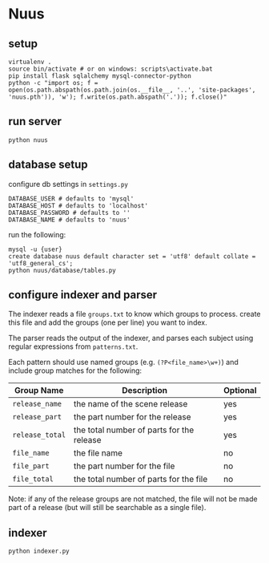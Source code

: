 # Nuus

## setup

    virtualenv .
    source bin/activate # or on windows: scripts\activate.bat
    pip install flask sqlalchemy mysql-connector-python
    python -c "import os; f = open(os.path.abspath(os.path.join(os.__file__, '..', 'site-packages', 'nuus.pth')), 'w'); f.write(os.path.abspath('.')); f.close()"

## run server

    python nuus

## database setup

configure db settings in `settings.py`

    DATABASE_USER # defaults to 'mysql'
    DATABASE_HOST # defaults to 'localhost'
    DATABASE_PASSWORD # defaults to ''
    DATABASE_NAME # defaults to 'nuus'

run the following:

    mysql -u {user}
    create database nuus default character set = 'utf8' default collate = 'utf8_general_cs';
    python nuus/database/tables.py

## configure indexer and parser

The indexer reads a file `groups.txt` to know which groups to process. create this file and add the groups (one per line) you want to index.

The parser reads the output of the indexer, and parses each subject using regular expressions from `patterns.txt`.

Each pattern should use named groups (e.g. `(?P<file_name>\w+)`) and include group matches for the following:

| Group Name      | Description                               | Optional |
| --------------- | ----------------------------------------- | -------- |
| `release_name`  | the name of the scene release             | yes      |
| `release_part`  | the part number for the release           | yes      |
| `release_total` | the total number of parts for the release | yes      |
| `file_name`     | the file name                             | no       |
| `file_part`     | the part number for the file              | no       |
| `file_total`    | the total number of parts for the file    | no       |

Note: if any of the release groups are not matched, the file will not be made part of a release (but will still be searchable as a single file).

## indexer

    python indexer.py